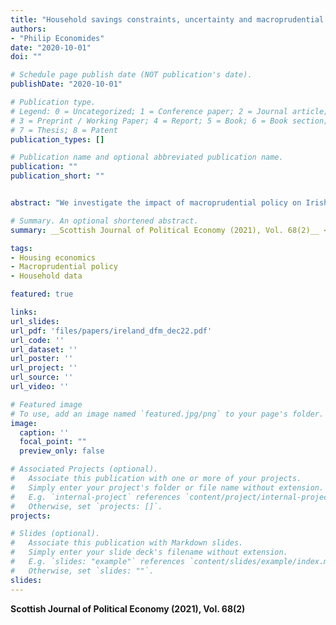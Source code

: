 ```yaml
---
title: "Household savings constraints, uncertainty and macroprudential policy"
authors:
- "Philip Economides"
date: "2020-10-01"
doi: ""

# Schedule page publish date (NOT publication's date).
publishDate: "2020-10-01"

# Publication type.
# Legend: 0 = Uncategorized; 1 = Conference paper; 2 = Journal article;
# 3 = Preprint / Working Paper; 4 = Report; 5 = Book; 6 = Book section;
# 7 = Thesis; 8 = Patent
publication_types: []

# Publication name and optional abbreviated publication name.
publication: ""
publication_short: ""


abstract: "We investigate the impact of macroprudential policy on Irish households' perception of savings adequacy, with a particular focus on households intending to purchase a home. These measures tighten loan-to-value ratios and raise the entry cost for home purchase. We find that the measures have had a significant impact on savings constraints. Indeed, constrained potential buyers, who are planning to purchase, but not presently saving to buy a home, are the group most affected as the macroprudential rules increase the downpayment size required. Heterogeneous effects across households indicate younger, private renting households, and those with relatively uncertain cash flows."

# Summary. An optional shortened abstract.
summary: __Scottish Journal of Political Economy (2021), Vol. 68(2)__ <br /> with K. McQuinn and C. O'Toole <br /> We investigate the impact of macroprudential policy on Irish households' perception of savings adequacy, with a particular focus on households intending to purchase a home. These measures tighten loan-to-value ratios and raise the entry cost for home purchase. We find that the measures have had a significant impact on savings constraints. Indeed, constrained potential buyers, who are planning to purchase, but not presently saving to buy a home, are the group most affected as the macroprudential rules increase the downpayment size required. Heterogeneous effects across households indicate younger, private renting households, and those with relatively uncertain cash flows. 

tags:
- Housing economics
- Macroprudential policy
- Household data

featured: true

links:
url_slides: 
url_pdf: 'files/papers/ireland_dfm_dec22.pdf'
url_code: ''
url_dataset: ''
url_poster: ''
url_project: ''
url_source: ''
url_video: ''

# Featured image
# To use, add an image named `featured.jpg/png` to your page's folder. 
image:
  caption: ''
  focal_point: ""
  preview_only: false

# Associated Projects (optional).
#   Associate this publication with one or more of your projects.
#   Simply enter your project's folder or file name without extension.
#   E.g. `internal-project` references `content/project/internal-project/index.md`.
#   Otherwise, set `projects: []`.
projects:

# Slides (optional).
#   Associate this publication with Markdown slides.
#   Simply enter your slide deck's filename without extension.
#   E.g. `slides: "example"` references `content/slides/example/index.md`.
#   Otherwise, set `slides: ""`.
slides: 
---
```


__Scottish Journal of Political Economy (2021), Vol. 68(2)__ 

